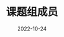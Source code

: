 ---
title: 课题组成员
date: 2022-10-24

type: landing

sections:
  - block: people
    content:
      title: 课题组成员
      # Choose which groups/teams of users to display.
      #   Edit `user_groups` in each user's profile to add them to one or more of these groups.
      user_groups:
          - 学术带头人
          - 教师
          - 研究生
          # - 行政人员
          - 访问学者
          - 毕业生
      sort_by: Params.last_name
      sort_ascending: true
    design:
      show_interests: false
      show_role: true
      show_social: true
---